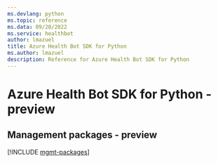 ```yaml
---
ms.devlang: python
ms.topic: reference
ms.data: 09/20/2022
ms.service: healthbot
author: lmazuel
title: Azure Health Bot SDK for Python
ms.author: lmazuel
description: Reference for Azure Health Bot SDK for Python
---
```

# Azure Health Bot SDK for Python - preview

## Management packages - preview
[!INCLUDE [mgmt-packages](health-bot-mgmt-index.md)]